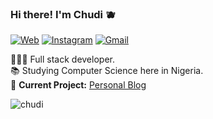 
### Hi there! I'm Chudi 🫐

[![Web](https://img.shields.io/static/v1?label=Portfolio&message=%20&color=blue&logo=&style=flat-square&logoColor=white)](https://portfolio-chudi.vercel.app)
[![Instagram](https://img.shields.io/static/v1?label=Instagram&message=%20&color=blue&logo=Instagram&style=flat-square&logoColor=white)](https://www.instagram.com/chudi_ofoma/)
[![Gmail](https://img.shields.io/static/v1?label=Mail&message=%20&color=blue&logo=gmail&style=flat-square&logoColor=white)](mailto:chukwudi.ofoma@pau.edu.ng)
  
  
👨🏾‍💻 Full stack developer.<br>
📚 Studying Computer Science here in Nigeria.<br>
🚧 **Current Project:** [Personal Blog](https://soon-chudi.vercel.app/)

<p align="left"> <img src="https://komarev.com/ghpvc/?username=ochudi&label=Profile%20views&color=0e75b6&style=flat" alt="chudi" /></p>
